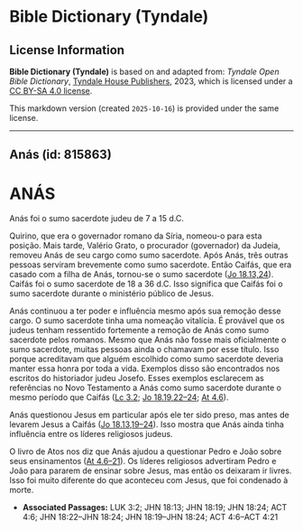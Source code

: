 # Bible Dictionary (Tyndale)

## License Information

**Bible Dictionary (Tyndale)** is based on and adapted from: _Tyndale Open Bible Dictionary_, [Tyndale House Publishers](https://tyndaleopenresources.com/), 2023, which is licensed under a [CC BY-SA 4.0 license](https://creativecommons.org/licenses/by-sa/4.0/legalcode.en).

This markdown version (created `2025-10-16`) is provided under the same license.



--------------------------------

## Anás (id: 815863)

ANÁS
====

Anás foi o sumo sacerdote judeu de 7 a 15 d.C.

Quirino, que era o governador romano da Síria, nomeou\-o para esta posição. Mais tarde, Valério Grato, o procurador (governador) da Judeia, removeu Anás de seu cargo como sumo sacerdote. Após Anás, três outras pessoas serviram brevemente como sumo sacerdote. Então Caifás, que era casado com a filha de Anás, tornou\-se o sumo sacerdote ([Jo 18\.13,24](https://ref.ly/John18:13,John18:24)). Caifás foi o sumo sacerdote de 18 a 36 d.C. Isso significa que Caifás foi o sumo sacerdote durante o ministério público de Jesus.

Anás continuou a ter poder e influência mesmo após sua remoção desse cargo. O sumo sacerdote tinha uma nomeação vitalícia. É provável que os judeus tenham ressentido fortemente a remoção de Anás como sumo sacerdote pelos romanos. Mesmo que Anás não fosse mais oficialmente o sumo sacerdote, muitas pessoas ainda o chamavam por esse título. Isso porque acreditavam que alguém escolhido como sumo sacerdote deveria manter essa honra por toda a vida. Exemplos disso são encontrados nos escritos do historiador judeu Josefo. Esses exemplos esclarecem as referências no Novo Testamento a Anás como sumo sacerdote durante o mesmo período que Caifás ([Lc 3\.2](https://ref.ly/Luke3:2); [Jo 18\.19,22–24](https://ref.ly/John18:19,John18:22-John18:24); [At 4\.6](https://ref.ly/Acts4:6)).

Anás questionou Jesus em particular após ele ter sido preso, mas antes de levarem Jesus a Caifás ([Jo 18\.13,19–24](https://ref.ly/John18:13,John18:19-John18:24)). Isso mostra que Anás ainda tinha influência entre os líderes religiosos judeus.

O livro de Atos nos diz que Anás ajudou a questionar Pedro e João sobre seus ensinamentos ([At 4\.6–21](https://ref.ly/Acts4:6-Acts4:21)). Os líderes religiosos advertiram Pedro e João para pararem de ensinar sobre Jesus, mas então os deixaram ir livres. Isso foi muito diferente do que aconteceu com Jesus, que foi condenado à morte.

* **Associated Passages:** LUK 3:2; JHN 18:13; JHN 18:19; JHN 18:24; ACT 4:6; JHN 18:22–JHN 18:24; JHN 18:19–JHN 18:24; ACT 4:6–ACT 4:21

